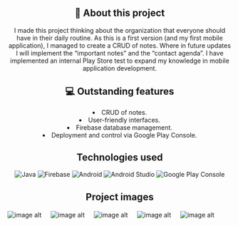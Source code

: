 <div align="center">
  <h2> 💬 About this project</h2>
  <p>
    I made this project thinking about the organization that everyone should have in their daily routine. 
    As this is a first version (and my first mobile application), I managed to create a CRUD of notes. 
    Where in future updates I will implement the “important notes” and the “contact agenda”. 
    I have implemented an internal Play Store test to expand my knowledge in mobile application development.
  </p>
</div>


<div align="center">
  <h2> 💻 Outstanding features</h2>
    <li>CRUD of notes.</li>
    <li>User-friendly interfaces.</lil>
    <li>Firebase database management.</li>
    <li>Deployment and control via Google Play Console.</li>
</div>
<b></b>

<div align="center">
  <h2>Technologies used</h2>
  <p>
    <img src="https://img.shields.io/badge/java-%23ED8B00.svg?style=for-the-badge&logo=openjdk&logoColor=white" alt="Java"/>
    <img src="https://img.shields.io/badge/firebase-a08021?style=for-the-badge&logo=firebase&logoColor=ffcd34" alt="Firebase"/>
    <img src="https://img.shields.io/badge/Android-3DDC84?style=for-the-badge&logo=android&logoColor=white" alt="Android"/>
    <img src="https://img.shields.io/badge/android%20studio-346ac1?style=for-the-badge&logo=android%20studio&logoColor=white" alt="Android Studio"/>
    <img src="https://img.shields.io/badge/google-4285F4?style=for-the-badge&logo=google&logoColor=white" alt="Google Play Console"/>
  </p>
</div>

<div align="center">
  <h2>Project images</h2>
</div>

![image alt]()
ㅤ
![image alt]()
ㅤ
![image alt]()
ㅤ
![image alt]()
ㅤ
![image alt]()
